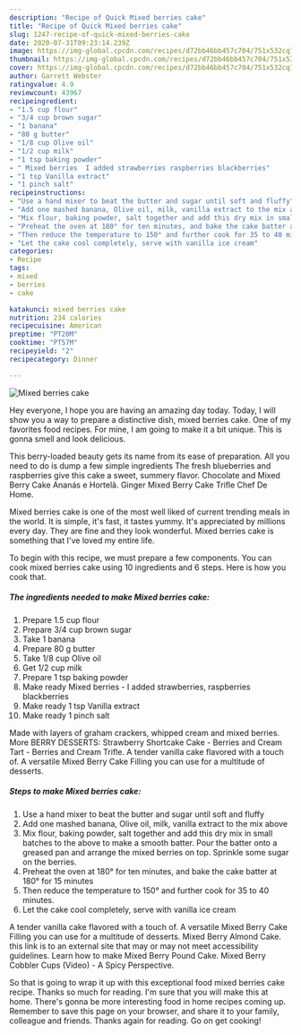 ```yaml
---
description: "Recipe of Quick Mixed berries cake"
title: "Recipe of Quick Mixed berries cake"
slug: 1247-recipe-of-quick-mixed-berries-cake
date: 2020-07-31T09:23:14.239Z
image: https://img-global.cpcdn.com/recipes/d72bb46bb457c704/751x532cq70/mixed-berries-cake-recipe-main-photo.jpg
thumbnail: https://img-global.cpcdn.com/recipes/d72bb46bb457c704/751x532cq70/mixed-berries-cake-recipe-main-photo.jpg
cover: https://img-global.cpcdn.com/recipes/d72bb46bb457c704/751x532cq70/mixed-berries-cake-recipe-main-photo.jpg
author: Garrett Webster
ratingvalue: 4.9
reviewcount: 43967
recipeingredient:
- "1.5 cup flour"
- "3/4 cup brown sugar"
- "1 banana"
- "80 g butter"
- "1/8 cup Olive oil"
- "1/2 cup milk"
- "1 tsp baking powder"
- " Mixed berries  I added strawberries raspberries blackberries"
- "1 tsp Vanilla extract"
- "1 pinch salt"
recipeinstructions:
- "Use a hand mixer to beat the butter and sugar until soft and fluffy"
- "Add one mashed banana, Olive oil, milk, vanilla extract to the mix above"
- "Mix flour, baking powder, salt together and add this dry mix in small batches to the above to make a smooth batter. Pour the batter onto a greased pan and arrange the mixed berries on top. Sprinkle some sugar on the berries."
- "Preheat the oven at 180° for ten minutes, and bake the cake batter at 180° for 15 minutes"
- "Then reduce the temperature to 150° and further cook for 35 to 40 minutes."
- "Let the cake cool completely, serve with vanilla ice cream"
categories:
- Recipe
tags:
- mixed
- berries
- cake

katakunci: mixed berries cake 
nutrition: 234 calories
recipecuisine: American
preptime: "PT20M"
cooktime: "PT57M"
recipeyield: "2"
recipecategory: Dinner

---
```



![Mixed berries cake](https://img-global.cpcdn.com/recipes/d72bb46bb457c704/751x532cq70/mixed-berries-cake-recipe-main-photo.jpg)

Hey everyone, I hope you are having an amazing day today. Today, I will show you a way to prepare a distinctive dish, mixed berries cake. One of my favorites food recipes. For mine, I am going to make it a bit unique. This is gonna smell and look delicious.

This berry-loaded beauty gets its name from its ease of preparation. All you need to do is dump a few simple ingredients The fresh blueberries and raspberries give this cake a sweet, summery flavor. Chocolate and Mixed Berry Cake Ananás e Hortelã. Ginger Mixed Berry Cake Trifle Chef De Home.

Mixed berries cake is one of the most well liked of current trending meals in the world. It is simple, it's fast, it tastes yummy. It's appreciated by millions every day. They are fine and they look wonderful. Mixed berries cake is something that I've loved my entire life.


To begin with this recipe, we must prepare a few components. You can cook mixed berries cake using 10 ingredients and 6 steps. Here is how you cook that.

<!--inarticleads1-->

##### The ingredients needed to make Mixed berries cake:

1. Prepare 1.5 cup flour
1. Prepare 3/4 cup brown sugar
1. Take 1 banana
1. Prepare 80 g butter
1. Take 1/8 cup Olive oil
1. Get 1/2 cup milk
1. Prepare 1 tsp baking powder
1. Make ready  Mixed berries - I added strawberries, raspberries blackberries
1. Make ready 1 tsp Vanilla extract
1. Make ready 1 pinch salt


Made with layers of graham crackers, whipped cream and mixed berries. More BERRY DESSERTS: Strawberry Shortcake Cake - Berries and Cream Tart - Berries and Cream Trifle. A tender vanilla cake flavored with a touch of. A versatile Mixed Berry Cake Filling you can use for a multitude of desserts. 

<!--inarticleads2-->

##### Steps to make Mixed berries cake:

1. Use a hand mixer to beat the butter and sugar until soft and fluffy
1. Add one mashed banana, Olive oil, milk, vanilla extract to the mix above
1. Mix flour, baking powder, salt together and add this dry mix in small batches to the above to make a smooth batter. Pour the batter onto a greased pan and arrange the mixed berries on top. Sprinkle some sugar on the berries.
1. Preheat the oven at 180° for ten minutes, and bake the cake batter at 180° for 15 minutes
1. Then reduce the temperature to 150° and further cook for 35 to 40 minutes.
1. Let the cake cool completely, serve with vanilla ice cream


A tender vanilla cake flavored with a touch of. A versatile Mixed Berry Cake Filling you can use for a multitude of desserts. Mixed Berry Almond Cake. this link is to an external site that may or may not meet accessibility guidelines. Learn how to make Mixed Berry Pound Cake. Mixed Berry Cobbler Cups (Video) - A Spicy Perspective. 

So that is going to wrap it up with this exceptional food mixed berries cake recipe. Thanks so much for reading. I'm sure that you will make this at home. There's gonna be more interesting food in home recipes coming up. Remember to save this page on your browser, and share it to your family, colleague and friends. Thanks again for reading. Go on get cooking!
